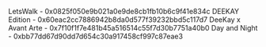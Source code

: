 LetsWalk - 0x0825f050e9b021a0e9de8cb1fb10b6c9f41e834c
DEEKAY Edition - 0x60eac2cc7886942b8da0d577f39232bbd5c117d7
DeeKay x Avant Arte - 0x7f10f1f7e481b45a516514c55f7d30b7751a40b0
Day and Night - 0xbb77dd67d90dd7d654c30a917458cf997c87eae3